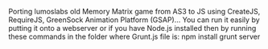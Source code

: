 Porting lumoslabs old Memory Matrix game from AS3 to JS using CreateJS, RequireJS, GreenSock Animation Platform (GSAP)...
You can run it easily by putting it onto a webserver or if you have Node.js installed then by running these commands in the folder where Grunt.js file is:
npm install
grunt server
